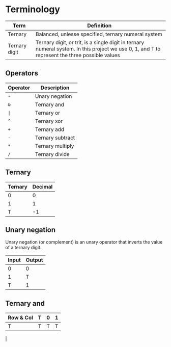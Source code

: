 # Terminology

| Term | Definition |
| ---- | ---------- |
| Ternary | Balanced, unlesse specified, ternary numeral system |
| Ternary digit | Ternary digit, or trit, is a single digit in ternary numeral system. In this project we use 0, 1, and T to represent the three possible values |

## Operators

| Operator | Description |
| -------- | ----------- |
| `~` | Unary negation |
| `&` | Ternary and |
| `\|` | Ternary or |
| `^` | Ternary xor |
| `+` | Ternary add |
| `-` | Ternary subtract |
| `*` | Ternary multiply |
| `/` | Ternary divide |

## Ternary

| Ternary | Decimal |
| ------- | ------- |
| 0 | 0 |
| 1 | 1 |
| T | -1 |

## Unary negation

Unary negation (or complement) is an unary operator that inverts the value of a ternary digit.

| Input | Output |
| ----- | ------ |
| 0 | 0 |
| 1 | T |
| T | 1 |

## Ternary and

| Row & Col | T | 0 | 1 |
| --------- | - | - | - |
| T | T | T | T |
|
